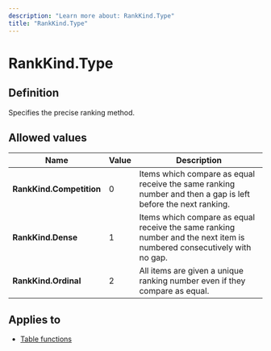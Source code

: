 ```yaml
---
description: "Learn more about: RankKind.Type"
title: "RankKind.Type"
---
```

# RankKind.Type

## Definition

Specifies the precise ranking method.

## Allowed values

|Name|Value|Description|
| ------- | -- | --------- |
|**RankKind.Competition**|0|Items which compare as equal receive the same ranking number and then a gap is left before the next ranking.|
|**RankKind.Dense**|1|Items which compare as equal receive the same ranking number and the next item is numbered consecutively with no gap.|
|**RankKind.Ordinal**|2|All items are given a unique ranking number even if they compare as equal.|

## Applies to

* [Table functions](table-functions.md)
